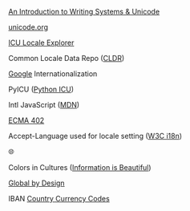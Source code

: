 [1]: https://informationisbeautiful.net/visualizations/colours-in-cultures/
[2]: https://globalbydesign.com/
[5]: https://r12a.github.io/scripts/tutorial/
[3]: https://icu4c-demos-7hxm2n5zgq-uc.a.run.app/icu-bin/locexp
[4]: https://developers.google.com/international/
[6]: https://developer.mozilla.org/en-US/docs/Web/JavaScript/Reference/Global_Objects/Intl
[7]: https://ecma-international.org/ecma-402/
[8]: http://cldr.unicode.org/
[9]: https://home.unicode.org/

[An Introduction to Writing Systems & Unicode][5]

[unicode.org][9]

[ICU Locale Explorer][3]

Common Locale Data Repo ([CLDR][8])

[Google][4] Internationalization

PyICU ([Python ICU](https://pypi.org/project/PyICU/))

Intl JavaScript ([MDN][6])

[ECMA 402][7]

Accept-Language used for locale setting ([W3C i18n](https://www.w3.org/International/questions/qa-accept-lang-locales.en))

🌐

Colors in Cultures ([Information is Beautiful][1])

[Global by Design][2]

IBAN [Country Currency Codes](https://www.iban.com/currency-codes)
